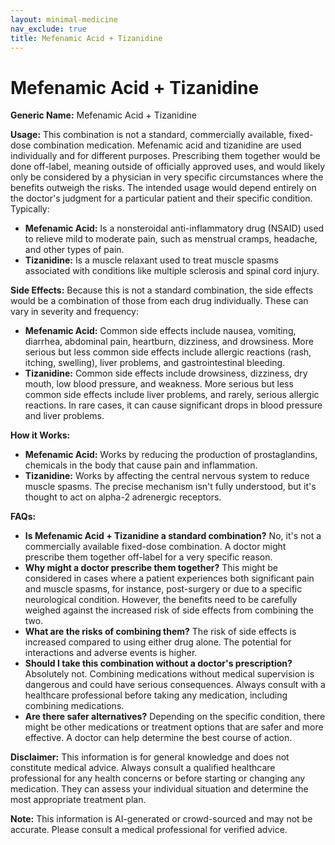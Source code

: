 ```yaml
---
layout: minimal-medicine
nav_exclude: true
title: Mefenamic Acid + Tizanidine
---
```


# Mefenamic Acid + Tizanidine

**Generic Name:** Mefenamic Acid + Tizanidine

**Usage:**  This combination is not a standard, commercially available, fixed-dose combination medication. Mefenamic acid and tizanidine are used individually and for different purposes.  Prescribing them together would be done off-label, meaning outside of officially approved uses, and would likely only be considered by a physician in very specific circumstances where the benefits outweigh the risks.  The intended usage would depend entirely on the doctor's judgment for a particular patient and their specific condition.  Typically:

* **Mefenamic Acid:**  Is a nonsteroidal anti-inflammatory drug (NSAID) used to relieve mild to moderate pain, such as menstrual cramps, headache, and other types of pain.
* **Tizanidine:** Is a muscle relaxant used to treat muscle spasms associated with conditions like multiple sclerosis and spinal cord injury.

**Side Effects:** Because this is not a standard combination, the side effects would be a combination of those from each drug individually.  These can vary in severity and frequency:

* **Mefenamic Acid:** Common side effects include nausea, vomiting, diarrhea, abdominal pain, heartburn, dizziness, and drowsiness.  More serious but less common side effects include allergic reactions (rash, itching, swelling), liver problems, and gastrointestinal bleeding.
* **Tizanidine:** Common side effects include drowsiness, dizziness, dry mouth, low blood pressure, and weakness. More serious but less common side effects include liver problems, and rarely, serious allergic reactions.  In rare cases, it can cause significant drops in blood pressure and liver problems.


**How it Works:**

* **Mefenamic Acid:** Works by reducing the production of prostaglandins, chemicals in the body that cause pain and inflammation.
* **Tizanidine:** Works by affecting the central nervous system to reduce muscle spasms.  The precise mechanism isn't fully understood, but it's thought to act on alpha-2 adrenergic receptors.

**FAQs:**

* **Is Mefenamic Acid + Tizanidine a standard combination?** No, it's not a commercially available fixed-dose combination. A doctor might prescribe them together off-label for a very specific reason.
* **Why might a doctor prescribe them together?**  This might be considered in cases where a patient experiences both significant pain and muscle spasms, for instance, post-surgery or due to a specific neurological condition.  However, the benefits need to be carefully weighed against the increased risk of side effects from combining the two.
* **What are the risks of combining them?** The risk of side effects is increased compared to using either drug alone.  The potential for interactions and adverse events is higher.
* **Should I take this combination without a doctor's prescription?** Absolutely not.  Combining medications without medical supervision is dangerous and could have serious consequences.  Always consult with a healthcare professional before taking any medication, including combining medications.
* **Are there safer alternatives?** Depending on the specific condition, there might be other medications or treatment options that are safer and more effective.  A doctor can help determine the best course of action.


**Disclaimer:** This information is for general knowledge and does not constitute medical advice.  Always consult a qualified healthcare professional for any health concerns or before starting or changing any medication.  They can assess your individual situation and determine the most appropriate treatment plan.


**Note:** This information is AI-generated or crowd-sourced and may not be accurate. Please consult a medical professional for verified advice.